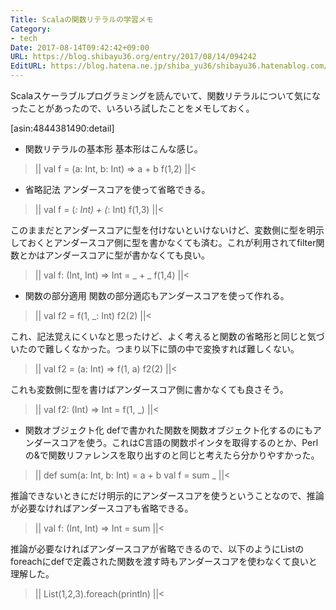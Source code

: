 ```yaml
---
Title: Scalaの関数リテラルの学習メモ
Category:
- tech
Date: 2017-08-14T09:42:42+09:00
URL: https://blog.shibayu36.org/entry/2017/08/14/094242
EditURL: https://blog.hatena.ne.jp/shiba_yu36/shibayu36.hatenablog.com/atom/entry/8599973812288411411
---
```


Scalaスケーラブルプログラミングを読んでいて、関数リテラルについて気になったことがあったので、いろいろ試したことをメモしておく。

[asin:4844381490:detail]


* 関数リテラルの基本形
基本形はこんな感じ。

>||
val f = (a: Int, b: Int) => a + b
f(1,2)
||<

* 省略記法
アンダースコアを使って省略できる。

>||
val f = (_: Int) + (_: Int)
f(1,3)
||<

このままだとアンダースコアに型を付けないといけないけど、変数側に型を明示しておくとアンダースコア側に型を書かなくても済む。これが利用されてfilter関数とかはアンダースコアに型が書かなくても良い。

>||
val f: (Int, Int) => Int = _ + _
f(1,4)
||<

* 関数の部分適用
関数の部分適応もアンダースコアを使って作れる。

>||
val f2 = f(1, _: Int)
f2(2)
||<

これ、記法覚えにくいなと思ったけど、よく考えると関数の省略形と同じと気づいたので難しくなかった。つまり以下に頭の中で変換すれば難しくない。

>||
val f2 = (a: Int) => f(1, a)
f2(2)
||<

これも変数側に型を書けばアンダースコア側に書かなくても良さそう。

>||
val f2: (Int) => Int = f(1, _)
||<

* 関数オブジェクト化
defで書かれた関数を関数オブジェクト化するのにもアンダースコアを使う。これはC言語の関数ポインタを取得するのとか、Perlの&で関数リファレンスを取り出すのと同じと考えたら分かりやすかった。

>||
def sum(a: Int, b: Int) = a + b
val f = sum _
||<

推論できないときにだけ明示的にアンダースコアを使うということなので、推論が必要なければアンダースコアも省略できる。

>||
val f: (Int, Int) => Int = sum
||<

推論が必要なければアンダースコアが省略できるので、以下のようにListのforeachにdefで定義された関数を渡す時もアンダースコアを使わなくて良いと理解した。

>||
List(1,2,3).foreach(println)
||<

